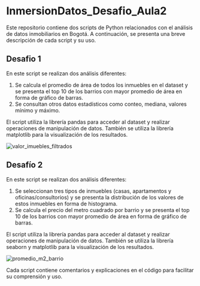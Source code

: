 # InmersionDatos_Desafio_Aula2

Este repositorio contiene dos scripts de Python relacionados con el análisis de datos inmobiliarios en Bogotá. A continuación, se presenta una breve descripción de cada script y su uso.

## Desafio 1

En este script se realizan dos análisis diferentes:

1. Se calcula el promedio de área de todos los inmuebles en el dataset y se presenta el top 10 de los barrios con mayor promedio de área en forma de gráfico de barras.
2. Se consultan otros datos estadísticos como conteo, mediana, valores mínimo y máximo.

El script utiliza la librería pandas para acceder al dataset y realizar operaciones de manipulación de datos. También se utiliza la librería matplotlib para la visualización de los resultados.

![valor_imuebles_filtrados](https://user-images.githubusercontent.com/121779490/228330975-31c98c98-7627-480f-892f-08c13144b14b.png)

## Desafío 2

En este script se realizan dos análisis diferentes:

1. Se seleccionan tres tipos de inmuebles (casas, apartamentos y oficinas/consultorios) y se presenta la distribución de los valores de estos inmuebles en forma de histograma.
2. Se calcula el precio del metro cuadrado por barrio y se presenta el top 10 de los barrios con mayor promedio de área en forma de gráfico de barras.

El script utiliza la librería pandas para acceder al dataset y realizar operaciones de manipulación de datos. También se utiliza la librería seaborn y matplotlib para la visualización de los resultados.

![promedio_m2_barrio](https://user-images.githubusercontent.com/121779490/228331419-9de776df-d7c2-4886-a1fc-213aa9c09b34.png)

Cada script contiene comentarios y explicaciones en el código para facilitar su comprensión y uso.
